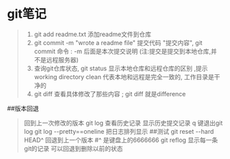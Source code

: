 # git笔记
> 1. git add readme.txt 添加readme文件到仓库
> 2. git commit -m "wrote a readme file" 提交代码 "提交内容",
	git commit 命令 : -m 后面是本次提交说明 (注:提交是提交到本地仓库,并不是远程服务器)
> 3. 查询git仓库状态, git status 显示本地仓库和远程仓库的区别 ,提示working directory clean 代表本地和远程是完全一致的, 工作目录是干净的
> 4. git diff 查看具体修改了那些内容 ; git diff 就是difference

##版本回退
> 回到上一次修改的版本 git log 查看历史记录 显示历史提交记录
> q 键退出git log 
> git log --pretty==oneline 把日志排列显示
> ##测试
> git reset --hard HEAD^ 回退到上一个版本
>#^ 是键盘上的6666666
> git reflog 显示每一条git的记录 可以回退到删除以前的状态